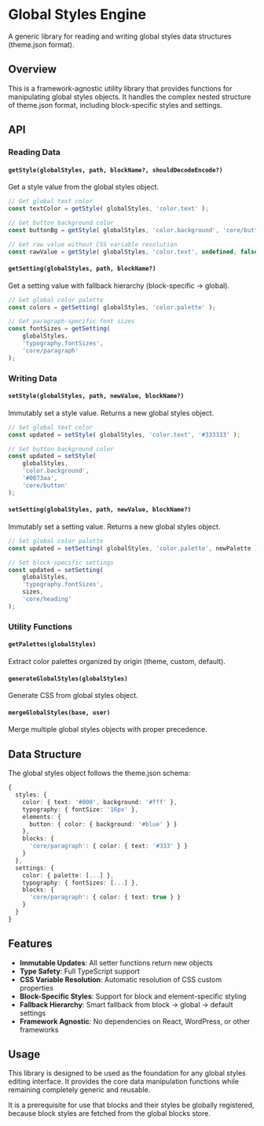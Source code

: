 # Global Styles Engine

A generic library for reading and writing global styles data structures (theme.json format).

## Overview

This is a framework-agnostic utility library that provides functions for manipulating global styles objects. It handles the complex nested structure of theme.json format, including block-specific styles and settings.

## API

### Reading Data

#### `getStyle(globalStyles, path, blockName?, shouldDecodeEncode?)`

Get a style value from the global styles object.

```typescript
// Get global text color
const textColor = getStyle( globalStyles, 'color.text' );

// Get button background color
const buttonBg = getStyle( globalStyles, 'color.background', 'core/button' );

// Get raw value without CSS variable resolution
const rawValue = getStyle( globalStyles, 'color.text', undefined, false );
```

#### `getSetting(globalStyles, path, blockName?)`

Get a setting value with fallback hierarchy (block-specific → global).

```typescript
// Get global color palette
const colors = getSetting( globalStyles, 'color.palette' );

// Get paragraph-specific font sizes
const fontSizes = getSetting(
	globalStyles,
	'typography.fontSizes',
	'core/paragraph'
);
```

### Writing Data

#### `setStyle(globalStyles, path, newValue, blockName?)`

Immutably set a style value. Returns a new global styles object.

```typescript
// Set global text color
const updated = setStyle( globalStyles, 'color.text', '#333333' );

// Set button background color
const updated = setStyle(
	globalStyles,
	'color.background',
	'#0073aa',
	'core/button'
);
```

#### `setSetting(globalStyles, path, newValue, blockName?)`

Immutably set a setting value. Returns a new global styles object.

```typescript
// Set global color palette
const updated = setSetting( globalStyles, 'color.palette', newPalette );

// Set block-specific settings
const updated = setSetting(
	globalStyles,
	'typography.fontSizes',
	sizes,
	'core/heading'
);
```

### Utility Functions

#### `getPalettes(globalStyles)`

Extract color palettes organized by origin (theme, custom, default).

#### `generateGlobalStyles(globalStyles)`

Generate CSS from global styles object.

#### `mergeGlobalStyles(base, user)`

Merge multiple global styles objects with proper precedence.

## Data Structure

The global styles object follows the theme.json schema:

```typescript
{
  styles: {
    color: { text: '#000', background: '#fff' },
    typography: { fontSize: '16px' },
    elements: {
      button: { color: { background: '#blue' } }
    },
    blocks: {
      'core/paragraph': { color: { text: '#333' } }
    }
  },
  settings: {
    color: { palette: [...] },
    typography: { fontSizes: [...] },
    blocks: {
      'core/paragraph': { color: { text: true } }
    }
  }
}
```

## Features

-   **Immutable Updates**: All setter functions return new objects
-   **Type Safety**: Full TypeScript support
-   **CSS Variable Resolution**: Automatic resolution of CSS custom properties
-   **Block-Specific Styles**: Support for block and element-specific styling
-   **Fallback Hierarchy**: Smart fallback from block → global → default settings
-   **Framework Agnostic**: No dependencies on React, WordPress, or other frameworks

## Usage

This library is designed to be used as the foundation for any global styles editing interface. It provides the core data manipulation functions while remaining completely generic and reusable.

It is a prerequisite for use that blocks and their styles be globally registered, because block styles are fetched from the global blocks store.
